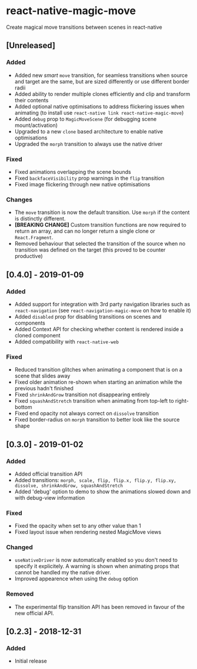 # react-native-magic-move

Create magical move transitions between scenes in react-native

## [Unreleased]

### Added

- Added new _smart_ `move` transition, for seamless transitions when source and target are the same, but are sized differently or use different border radii
- Added ability to render multiple clones efficiently and clip and transform their contents
- Added optional native optimisations to address flickering issues when animating (to install use `react-native link react-native-magic-move`)
- Added `debug` prop to `MagicMoveScene` (for debugging scene mount/activation)
- Upgraded to a new `clone` based architecture to enable native optimisations
- Upgraded the `morph` transition to always use the native driver

### Fixed

- Fixed animations overlapping the scene bounds
- Fixed `backfaceVisibility` prop warnings in the `flip` transition
- Fixed image flickering through new native optimisations

### Changes

- The `move` transition is now the default transition. Use `morph` if the content is distinctly different.
- **[BREAKING CHANGE]** Custom transition functions are now required to return an array, and can no longer return a single clone or `React.Fragment`.
- Removed behaviour that selected the transition of the source when no transition was defined on the target (this proved to be counter productive)

## [0.4.0] - 2019-01-09

### Added

- Added support for integration with 3rd party navigation libraries such as `react-navigation` (see `react-navigation-magic-move` on how to enable it)
- Added `disabled` prop for disabling transitions on scenes and components
- Added Context API for checking whether content is rendered inside a cloned component
- Added compatibility with `react-native-web`

### Fixed

- Reduced transition glitches when animating a component that is on a scene that slides away
- Fixed older animation re-shown when starting an animation while the previous hadn't finished
- Fixed `shrinkAndGrow` transition not disappearing entirely
- Fixed `squashAndStretch` transition when animating from top-left to right-bottom
- Fixed end opacity not always correct on `dissolve` transition
- Fixed border-radius on `morph` transition to better look like the source shape

## [0.3.0] - 2019-01-02

### Added

- Added official transition API
- Added transitions: `morph, scale, flip, flip.x, flip.y, flip.xy, dissolve, shrinkAndGrow, squashAndStretch`
- Added 'debug' option to demo to show the animations slowed down and with debug-view information

### Fixed

- Fixed the opacity when set to any other value than 1
- Fixed layout issue when rendering nested MagicMove views

### Changed

- `useNativeDriver` is now automatically enabled so you don't need to specify it explicitely. A warning is shown when animating props that cannot be handled my the native driver.
- Improved appearence when using the `debug` option

### Removed

- The experimental flip transition API has been removed in favour of the new official API.

## [0.2.3] - 2018-12-31

### Added

- Initial release
